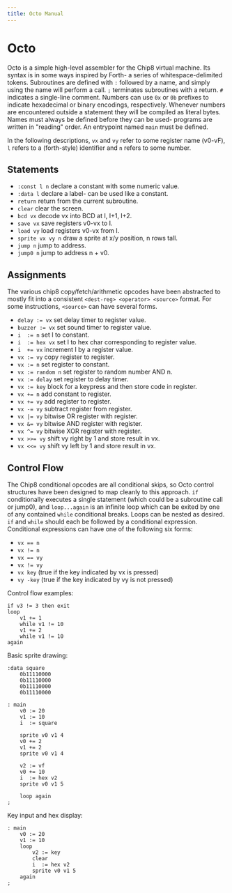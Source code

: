 ```yaml
---
title: Octo Manual
---
```


Octo
====

Octo is a simple high-level assembler for the Chip8 virtual machine. Its syntax is in some ways inspired by Forth- a series of whitespace-delimited tokens. Subroutines are defined with `:` followed by a name, and simply using the name will perform a call. `;` terminates subroutines with a return. `#` indicates a single-line comment. Numbers can use `0x` or `0b` prefixes to indicate hexadecimal or binary encodings, respectively. Whenever numbers are encountered outside a statement they will be compiled as literal bytes. Names must always be defined before they can be used- programs are written in "reading" order. An entrypoint named `main` must be defined.

In the following descriptions, `vx` and `vy` refer to some register name (v0-vF), `l` refers to a (forth-style) identifier and `n` refers to some number.

Statements
----------

- `:const l n`      declare a constant with some numeric value.
- `:data l`         declare a label- can be used like a constant.
- `return`          return from the current subroutine.
- `clear`           clear the screen.
- `bcd vx`          decode vx into BCD at I, I+1, I+2.
- `save vx`         save registers v0-vx to I.
- `load vy`         load registers v0-vx from I.
- `sprite vx vy n`  draw a sprite at x/y position, n rows tall.
- `jump n`          jump to address.
- `jump0 n`         jump to address n + v0.

Assignments
-----------

The various chip8 copy/fetch/arithmetic opcodes have been abstracted to mostly fit into a consistent `<dest-reg> <operator> <source>` format. For some instructions, `<source>` can have several forms.

- `delay := vx`    set delay timer to register value.
- `buzzer := vx`   set sound timer to register value.
- `i  := n`        set I to constant.
- `i  := hex vx`   set I to hex char corresponding to register value.
- `i  += vx`       increment I by a register value.
- `vx := vy`       copy register to register.
- `vx := n`        set register to constant.
- `vx := random n` set register to random number AND n.
- `vx := delay`    set register to delay timer.
- `vx := key`      block for a keypress and then store code in register.
- `vx += n`        add constant to register.
- `vx += vy`       add register to register.
- `vx -= vy`       subtract register from register.
- `vx |= vy`       bitwise OR register with register.
- `vx &= vy`       bitwise AND register with register.
- `vx ^= vy`       bitwise XOR register with register.
- `vx >>= vy`      shift vy right by 1 and store result in vx.
- `vx <<= vy`      shift vy left by 1 and store result in vx.

Control Flow
------------
The Chip8 conditional opcodes are all conditional skips, so Octo control structures have been designed to map cleanly to this approach. `if` conditionally executes a single statement (which could be a subroutine call or jump0), and `loop...again` is an infinite loop which can be exited by one of any contained `while` conditional breaks. Loops can be nested as desired. `if` and `while` should each be followed by a conditional expression. Conditional expressions can have one of the following six forms:

- `vx == n`
- `vx != n`
- `vx == vy`
- `vx != vy`
- `vx key` (true if the key indicated by vx is pressed)
- `vy -key` (true if the key indicated by vy is not pressed)

Control flow examples:

	if v3 != 3 then exit
	loop
		v1 += 1
		while v1 != 10
		v1 += 2
		while v1 != 10
	again

Basic sprite drawing:

	:data square
		0b11110000
		0b11110000
		0b11110000
		0b11110000

	: main
		v0 := 20
		v1 := 10
		i  := square

		sprite v0 v1 4
		v0 += 2
		v1 += 2
		sprite v0 v1 4

		v2 := vf
		v0 += 10
		i  := hex v2
		sprite v0 v1 5

		loop again
	;

Key input and hex display:

	: main
		v0 := 20
		v1 := 10
		loop
			v2 := key
			clear
			i  := hex v2
			sprite v0 v1 5
		again
	;
